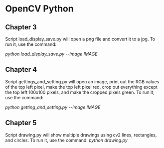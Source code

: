 # OpenCV Python
## Chapter 3
Script load_display_save.py will open a png file and convert it to a jpg. To run it, use the command:

*python load_display_save.py --image IMAGE*

## Chapter 4
Script gettings_and_setting.py will open an image, print out the RGB values of the top left pixel, make the top left pixel red, crop out everything except the top left 100x100 pixels, and make the cropped pixels green. To run it, use the command:

*python getting_and_setting.py --image IMAGE*

## Chapter 5
Script drawing.py will show multiple drawings using cv2 lines, rectangles, and circles. To run it, use the command:
*python drawing.py*
